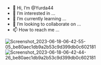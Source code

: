 - 👋 Hi, I’m @Yurda44
- 👀 I’m interested in ...
- 🌱 I’m currently learning ...
- 💞️ I’m looking to collaborate on ...
- 📫 How to reach me ...

<!---
Yurda44/Yurda44 is a ✨ special ✨ repository because its `README.md` (this file) appears on your GitHub profile.
You can click the Preview link to take a look at your changes.
--->
![Screenshot_2023-06-18-06-42-55-05_be80aec1db9a2b53c9d399db0c602181](https://github.com/Yurda44/Yurda44/assets/137030066/aecd598c-6516-456f-88a9-993d88facf81)
![Screenshot_2023-06-18-06-42-44-26_be80aec1db9a2b53c9d399db0c602181](https://github.com/Yurda44/Yurda44/assets/137030066/c4d83cb0-4d5e-47aa-a090-a0165723f2b6)
